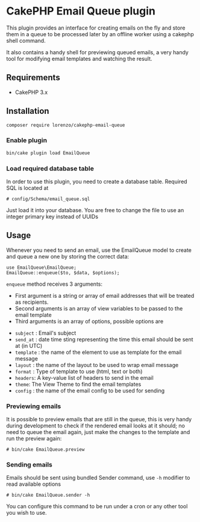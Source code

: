 # CakePHP Email Queue plugin #

This plugin provides an interface for creating emails on the fly and
store them in a queue to be processed later by an offline worker using a
cakephp shell command.

It also contains a handy shell for previewing queued emails, a very handy tool for modifying
email templates and watching the result.

## Requirements ##

* CakePHP 3.x

## Installation ##

```sh
composer require lorenzo/cakephp-email-queue
```

### Enable plugin

```sh
bin/cake plugin load EmailQueue
```

### Load required database table

In order to use this plugin, you need to create a database table.
Required SQL is located at

	# config/Schema/email_queue.sql

Just load it into your database. You are free to change the file to use an integer primary
key instead of UUIDs

## Usage

Whenever you need to send an email, use the EmailQueue model to create
and queue a new one by storing the correct data:

    use EmailQueue\EmailQueue;
    EmailQueue::enqueue($to, $data, $options);

`enqueue` method receives 3 arguments:

- First argument is a string or array of email addresses that will be treated as recipients.
- Second arguments is an array of view variables to be passed to the
  email template
- Third arguments is an array of options, possible options are
 * `subject` : Email's subject
 * `send_at` : date time sting representing the time this email should be sent at (in UTC)
 * `template` :  the name of the element to use as template for the email message
 * `layout` : the name of the layout to be used to wrap email message
 * `format` : Type of template to use (html, text or both)
 * `headers`: A key-value list of headers to send in the email
 * `theme`: The View Theme to find the email templates
 * `config` : the name of the email config to be used for sending

### Previewing emails

It is possible to preview emails that are still in the queue, this is very handy during development to check if the rendered
email looks at it should; no need to queue the email again, just make the changes to the template and run the preview again:

	# bin/cake EmailQueue.preview

### Sending emails

Emails should be sent using bundled Sender command, use `-h` modifier to
read available options

	# bin/cake EmailQueue.sender -h

You can configure this command to be run under a cron or any other tool
you wish to use.
